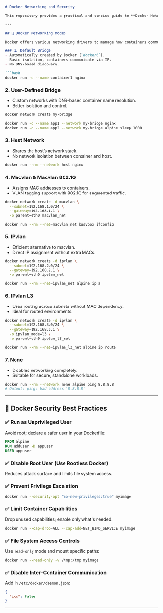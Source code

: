 ````markdown
# Docker Networking and Security

This repository provides a practical and concise guide to **Docker Networking** modes and essential **Docker Security** best practices. It's designed for DevOps engineers, developers, and security enthusiasts aiming to deploy containers in a more robust and secure manner.

---

## 📡 Docker Networking Modes

Docker offers various networking drivers to manage how containers communicate with each other and the outside world.

### 1. Default Bridge
- Automatically created by Docker (`docker0`).
- Basic isolation, containers communicate via IP.
- No DNS-based discovery.

```bash
docker run -d --name container1 nginx
````

### 2. User-Defined Bridge

* Custom networks with DNS-based container name resolution.
* Better isolation and control.

```bash
docker network create my-bridge

docker run -d --name app1 --network my-bridge nginx
docker run -d --name app2 --network my-bridge alpine sleep 1000
```

### 3. Host Network

* Shares the host’s network stack.
* No network isolation between container and host.

```bash
docker run --rm --network host nginx
```

### 4. Macvlan & Macvlan 802.1Q

* Assigns MAC addresses to containers.
* VLAN tagging support with 802.1Q for segmented traffic.

```bash
docker network create -d macvlan \
  --subnet=192.168.1.0/24 \
  --gateway=192.168.1.1 \
  -o parent=eth0 macvlan_net

docker run --rm --net=macvlan_net busybox ifconfig
```

### 5. IPvlan

* Efficient alternative to macvlan.
* Direct IP assignment without extra MACs.

```bash
docker network create -d ipvlan \
  --subnet=192.168.2.0/24 \
  --gateway=192.168.2.1 \
  -o parent=eth0 ipvlan_net

docker run --rm --net=ipvlan_net alpine ip a
```

### 6. IPvlan L3

* Uses routing across subnets without MAC dependency.
* Ideal for routed environments.

```bash
docker network create -d ipvlan \
  --subnet=192.168.3.0/24 \
  --gateway=192.168.3.1 \
  -o ipvlan_mode=l3 \
  -o parent=eth0 ipvlan_l3_net

docker run --rm --net=ipvlan_l3_net alpine ip route
```

### 7. None

* Disables networking completely.
* Suitable for secure, standalone workloads.

```bash
docker run --rm --network none alpine ping 8.8.8.8
# Output: ping: bad address '8.8.8.8'
```

---

## 🔐 Docker Security Best Practices

### ✅ Run as Unprivileged User

Avoid root; declare a safer user in your Dockerfile:

```Dockerfile
FROM alpine
RUN adduser -D appuser
USER appuser
```

### ✅ Disable Root User (Use Rootless Docker)

Reduces attack surface and limits file system access.

### ✅ Prevent Privilege Escalation

```bash
docker run --security-opt "no-new-privileges:true" myimage
```

### ✅ Limit Container Capabilities

Drop unused capabilities; enable only what's needed.

```bash
docker run --cap-drop=ALL --cap-add=NET_BIND_SERVICE myimage
```

### ✅ File System Access Controls

Use `read-only` mode and mount specific paths:

```bash
docker run --read-only -v /tmp:/tmp myimage
```

### ✅ Disable Inter-Container Communication

Add in `/etc/docker/daemon.json`:

```json
{
  "icc": false
}
```

---
